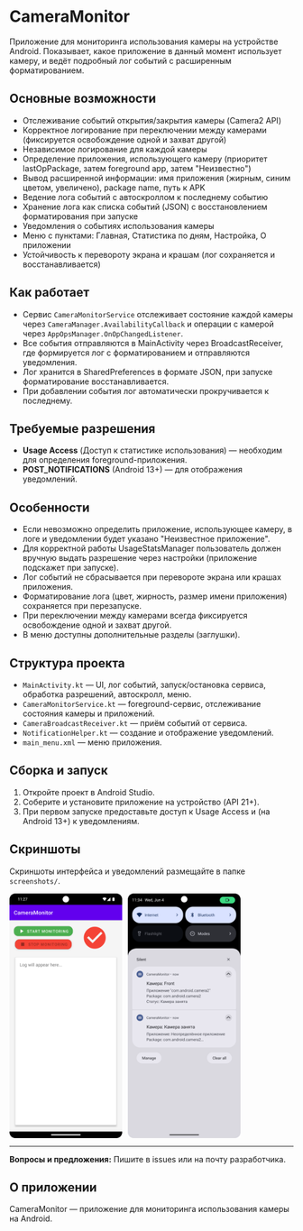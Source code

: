 # CameraMonitor

Приложение для мониторинга использования камеры на устройстве Android. Показывает, какое приложение в данный момент использует камеру, и ведёт подробный лог событий с расширенным форматированием.

## Основные возможности
- Отслеживание событий открытия/закрытия камеры (Camera2 API)
- Корректное логирование при переключении между камерами (фиксируется освобождение одной и захват другой)
- Независимое логирование для каждой камеры
- Определение приложения, использующего камеру (приоритет lastOpPackage, затем foreground app, затем "Неизвестно")
- Вывод расширенной информации: имя приложения (жирным, синим цветом, увеличено), package name, путь к APK
- Ведение лога событий с автоскроллом к последнему событию
- Хранение лога как списка событий (JSON) с восстановлением форматирования при запуске
- Уведомления о событиях использования камеры
- Меню с пунктами: Главная, Статистика по дням, Настройка, О приложении
- Устойчивость к перевороту экрана и крашам (лог сохраняется и восстанавливается)

## Как работает
- Сервис `CameraMonitorService` отслеживает состояние каждой камеры через `CameraManager.AvailabilityCallback` и операции с камерой через `AppOpsManager.OnOpChangedListener`.
- Все события отправляются в MainActivity через BroadcastReceiver, где формируется лог с форматированием и отправляются уведомления.
- Лог хранится в SharedPreferences в формате JSON, при запуске форматирование восстанавливается.
- При добавлении события лог автоматически прокручивается к последнему.

## Требуемые разрешения
- **Usage Access** (Доступ к статистике использования) — необходим для определения foreground-приложения.
- **POST_NOTIFICATIONS** (Android 13+) — для отображения уведомлений.

## Особенности
- Если невозможно определить приложение, использующее камеру, в логе и уведомлении будет указано "Неизвестное приложение".
- Для корректной работы UsageStatsManager пользователь должен вручную выдать разрешение через настройки (приложение подскажет при запуске).
- Лог событий не сбрасывается при перевороте экрана или крашах приложения.
- Форматирование лога (цвет, жирность, размер имени приложения) сохраняется при перезапуске.
- При переключении между камерами всегда фиксируется освобождение одной и захват другой.
- В меню доступны дополнительные разделы (заглушки).

## Структура проекта
- `MainActivity.kt` — UI, лог событий, запуск/остановка сервиса, обработка разрешений, автоскролл, меню.
- `CameraMonitorService.kt` — foreground-сервис, отслеживание состояния камеры и приложений.
- `CameraBroadcastReceiver.kt` — приём событий от сервиса.
- `NotificationHelper.kt` — создание и отображение уведомлений.
- `main_menu.xml` — меню приложения.

## Сборка и запуск
1. Откройте проект в Android Studio.
2. Соберите и установите приложение на устройство (API 21+).
3. При первом запуске предоставьте доступ к Usage Access и (на Android 13+) к уведомлениям.

## Скриншоты

Скриншоты интерфейса и уведомлений размещайте в папке `screenshots/`.

<div style="display: flex; gap: 10px;">
  <img src="screenshots/Screenshot_20250604png.png" width="200"/>
  <img src="screenshots/Screenshot_20250604_2.png" width="200"/>
</div>

---

**Вопросы и предложения:**
Пишите в issues или на почту разработчика.

## О приложении

CameraMonitor — приложение для мониторинга использования камеры на Android.
